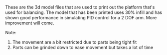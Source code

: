 These are the 3d model files that are used to print out the platform that's used for balancing. The model that has been printed uses 30% infill and has shown good performance in simulating PID control for a 2 DOF arm. More improvement will come.

Note:
1. The movement are a bit restricted due to parts being tight fit
2. Parts can be grinded down to ease movement but takes a lot of time
